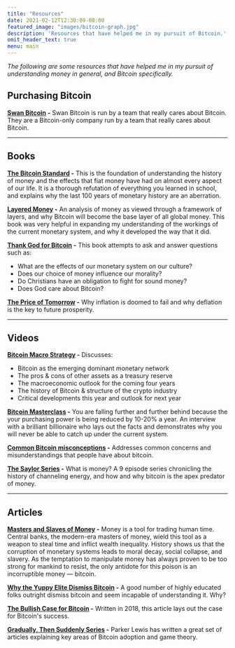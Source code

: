 ```yaml
---
title: "Resources"
date: 2021-02-12T12:30:09-08:00
featured_image: "images/bitcoin-graph.jpg"
description: 'Resources that have helped me in my pursuit of Bitcoin.'
omit_header_text: true
menu: main
---
```


*The following are some resources that have helped me in my pursuit of understanding money in general, and Bitcoin specifically.*

<!--more-->
## Purchasing Bitcoin
**[Swan Bitcoin](https://swanbitcoin.com/betterthangold) -**
Swan Bitcoin is run by a team that really cares about Bitcoin. They are a Bitcoin-only company run by a team that really cares about Bitcoin.

---

## Books


**[The Bitcoin Standard](https://amzn.to/3jDLn3Y) -**
This is the foundation of understanding the history of money and the effects that fiat money have had on almost every aspect of our life. It is a thorough refutation of everything you learned in school, and explains why the last 100 years of monetary history are an aberration.


**[Layered Money](https://amzn.to/3rFTiR5) -**
An analysis of money as viewed through a framework of layers, and why Bitcoin will become the base layer of all global money. This book was very helpful in expanding my understanding of the workings of the current monetary system, and why it developed the way that it did.


**[Thank God for Bitcoin](https://amzn.to/3tO3sAO) -**
This book attempts to ask and answer questions such as:
- What are the effects of our monetary system on our culture?
- Does our choice of money influence our morality?
- Do Christians have an obligation to fight for sound money?
- Does God care about Bitcoin?


**[The Price of Tomorrow](https://amzn.to/3pcIdFw) -**
Why inflation is doomed to fail and why deflation is the key to future prosperity.


---

## Videos

**[Bitcoin Macro Strategy](https://www.youtube.com/watch?v=NoobUKNttmw) -**
Discusses:
- Bitcoin as the emerging dominant monetary network
- The pros & cons of other assets as a treasury reserve
- The macroeconomic outlook for the coming four years
- The history of Bitcoin & structure of the crypto industry
- Critical developments this year and outlook for next year

**[Bitcoin Masterclass](https://www.youtube.com/watch?v=jwgOVPJ2FnU) -**
You are falling further and further behind because the your purchasing power is being reduced by 10-20% a year. An interview with a brilliant billionaire who lays out the facts and demonstrates why you will never be able to catch up under the current system.

**[Common Bitcoin misconceptions](https://www.youtube.com/watch?v=AVpVcOwh2Og) -**
Addresses common concerns and misunderstandings that people have about bitcoin.

**[The Saylor Series](https://www.youtube.com/playlist?list=PL2jAZ0x9H0bRvoNt1xNJWYa9_8_an03h0) -**
What is money? A 9 episode series chronicling the history of channeling energy, and how and why bitcoin is the apex predator of money.


---

## Articles

**[Masters and Slaves of Money](https://breedlove22.medium.com/masters-and-slaves-of-money-255ecc93404f) -** Money is a tool for trading human time. Central banks, the modern-era masters of money, wield this tool as a weapon to steal time and inflict wealth inequality. History shows us that the corruption of monetary systems leads to moral decay, social collapse, and slavery. As the temptation to manipulate money has always proven to be too strong for mankind to resist, the only antidote for this poison is an incorruptible money — bitcoin.

**[Why the Yuppy Elite Dismiss Bitcoin](https://www.citadel21.com/why-the-yuppie-elite-dismiss-bitcoin) -** A good number of highly educated folks outright dismiss bitcoin and seem incapable of understanding it. Why?

**[The Bullish Case for Bitcoin](https://vijayboyapati.medium.com/the-bullish-case-for-bitcoin-6ecc8bdecc1) -** Written in 2018, this article lays out the case for Bitcoin's success.

**[Gradually, Then Suddenly Series](https://unchained-capital.com/blog/dollar-crisis-to-bitcoin/) -** Parker Lewis has written a great set of articles explaining key areas of Bitcoin adoption and game theory.
